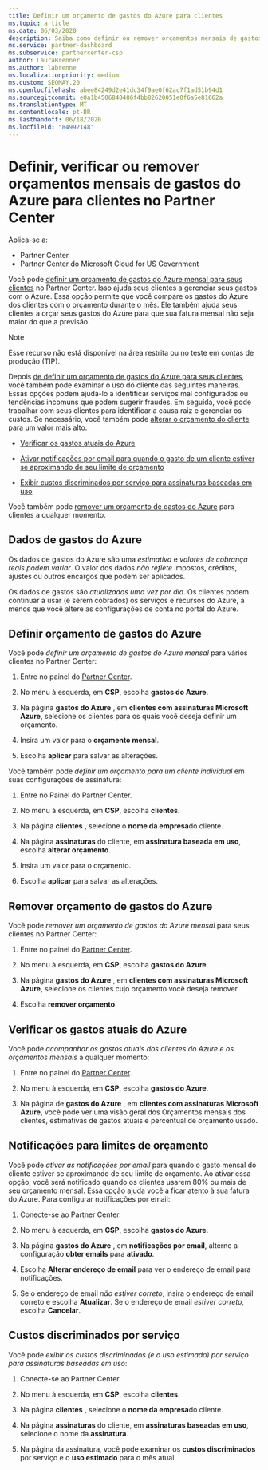 ```yaml
---
title: Definir um orçamento de gastos do Azure para clientes
ms.topic: article
ms.date: 06/03/2020
description: Saiba como definir ou remover orçamentos mensais de gastos do Azure para seus clientes e também para exibir dados de gastos do Azure e definir notificações relacionadas ao orçamento.
ms.service: partner-dashboard
ms.subservice: partnercenter-csp
author: LauraBrenner
ms.author: labrenne
ms.localizationpriority: medium
ms.custom: SEOMAY.20
ms.openlocfilehash: abee84249d2e41dc34f9ae0f62ac7f1ad51b94d1
ms.sourcegitcommit: e0a1b4506840486f4bb82620051e0f6a5e81662a
ms.translationtype: MT
ms.contentlocale: pt-BR
ms.lasthandoff: 06/18/2020
ms.locfileid: "84992148"
---
```

# <a name="set-check-or-remove-monthly-azure-spending-budgets-for-customers-in-partner-center"></a>Definir, verificar ou remover orçamentos mensais de gastos do Azure para clientes no Partner Center

Aplica-se a:

- Partner Center
- Partner Center do Microsoft Cloud for US Government

Você pode [definir um orçamento de gastos do Azure mensal para seus clientes](#set-azure-spending-budget) no Partner Center. Isso ajuda seus clientes a gerenciar seus gastos com o Azure. Essa opção permite que você compare os gastos do Azure dos clientes com o orçamento durante o mês. Ele também ajuda seus clientes a orçar seus gastos do Azure para que sua fatura mensal não seja maior do que a previsão.

> [!NOTE]  
> Esse recurso não está disponível na área restrita ou no teste em contas de produção (TIP).

Depois [de definir um orçamento de gastos do Azure para seus clientes](#set-azure-spending-budget), você também pode examinar o uso do cliente das seguintes maneiras. Essas opções podem ajudá-lo a identificar serviços mal configurados ou tendências incomuns que podem sugerir fraudes. Em seguida, você pode trabalhar com seus clientes para identificar a causa raiz e gerenciar os custos. Se necessário, você também pode [alterar o orçamento do cliente](#set-azure-spending-budget) para um valor mais alto.

- [Verificar os gastos atuais do Azure](#check-current-azure-spending)

- [Ativar notificações por email para quando o gasto de um cliente estiver se aproximando de seu limite de orçamento](#notifications-for-budget-limits)

- [Exibir custos discriminados por serviço para assinaturas baseadas em uso](#itemized-costs-by-service)

Você também pode [remover um orçamento de gastos do Azure](#remove-azure-spending-budget) para clientes a qualquer momento.

## <a name="azure-spending-data"></a>Dados de gastos do Azure

Os dados de gastos do Azure são uma *estimativa* e *valores de cobrança reais podem variar*. O valor dos dados *não reflete* impostos, créditos, ajustes ou outros encargos que podem ser aplicados.

Os dados de gastos são *atualizados uma vez por dia*. Os clientes podem continuar a usar (e serem cobrados) os serviços e recursos do Azure, a menos que você altere as configurações de conta no portal do Azure.

## <a name="set-azure-spending-budget"></a>Definir orçamento de gastos do Azure

Você pode *definir um orçamento de gastos do Azure mensal* para vários clientes no Partner Center:

1. Entre no painel do [Partner Center](https://partner.microsoft.com/dashboard/).

2. No menu à esquerda, em **CSP**, escolha **gastos do Azure**.

3. Na página **gastos do Azure** , em **clientes com assinaturas Microsoft Azure**, selecione os clientes para os quais você deseja definir um orçamento.

4. Insira um valor para o **orçamento mensal**.

5. Escolha **aplicar** para salvar as alterações.

Você também pode *definir um orçamento para um cliente individual* em suas configurações de assinatura:

1. Entre no Painel do Partner Center.

2. No menu à esquerda, em **CSP**, escolha **clientes**.

3. Na página **clientes** , selecione o **nome da empresa**do cliente.

4. Na página **assinaturas** do cliente, em **assinatura baseada em uso**, escolha **alterar orçamento**.

5. Insira um valor para o orçamento.

6. Escolha **aplicar** para salvar as alterações.

## <a name="remove-azure-spending-budget"></a>Remover orçamento de gastos do Azure

Você pode *remover um orçamento de gastos do Azure mensal* para seus clientes no Partner Center:

1. Entre no painel do [Partner Center](https://partner.microsoft.com/dashboard/).

2. No menu à esquerda, em **CSP**, escolha **gastos do Azure**.

3. Na página **gastos do Azure** , em **clientes com assinaturas Microsoft Azure**, selecione os clientes cujo orçamento você deseja remover.

4. Escolha **remover orçamento**.

## <a name="check-current-azure-spending"></a>Verificar os gastos atuais do Azure

Você pode *acompanhar os gastos atuais dos clientes do Azure e os orçamentos mensais* a qualquer momento:

1. Entre no painel do [Partner Center](https://partner.microsoft.com/dashboard/).

2. No menu à esquerda, em **CSP**, escolha **gastos do Azure**.

3. Na página de **gastos do Azure** , em **clientes com assinaturas Microsoft Azure**, você pode ver uma visão geral dos Orçamentos mensais dos clientes, estimativas de gastos atuais e percentual de orçamento usado.

## <a name="notifications-for-budget-limits"></a>Notificações para limites de orçamento

Você pode *ativar as notificações por email* para quando o gasto mensal do cliente estiver se aproximando de seu limite de orçamento. Ao ativar essa opção, você será notificado quando os clientes usarem 80% ou mais de seu orçamento mensal. Essa opção ajuda você a ficar atento à sua fatura do Azure. Para configurar notificações por email:

1. Conecte-se ao Partner Center.

2. No menu à esquerda, em **CSP**, escolha **gastos do Azure**.

3. Na página **gastos do Azure** , em **notificações por email**, alterne a configuração **obter emails** para **ativado**.

4. Escolha **Alterar endereço de email** para ver o endereço de email para notificações.

5. Se o endereço de email *não estiver correto*, insira o endereço de email correto e escolha **Atualizar**. Se o endereço de email *estiver correto*, escolha **Cancelar**.

## <a name="itemized-costs-by-service"></a>Custos discriminados por serviço

Você pode *exibir os custos discriminados (e o uso estimado) por serviço para assinaturas baseadas em uso*:

1. Conecte-se ao Partner Center.

2. No menu à esquerda, em **CSP**, escolha **clientes**.

3. Na página **clientes** , selecione o **nome da empresa**do cliente.

4. Na página **assinaturas** do cliente, em **assinaturas baseadas em uso**, selecione o nome da **assinatura**.

5. Na página da assinatura, você pode examinar os **custos discriminados** por serviço e o **uso estimado** para o mês atual.
